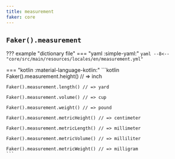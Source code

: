 ```yaml
---
title: measurement
faker: core
---
```


## `Faker().measurement`

??? example "dictionary file"
    === "yaml :simple-yaml:"
        ```yaml
        --8<-- "core/src/main/resources/locales/en/measurement.yml"
        ```

=== "kotlin :material-language-kotlin:"
    ```kotlin
    Faker().measurement.height() // => inch

    Faker().measurement.length() // => yard

    Faker().measurement.volume() // => cup

    Faker().measurement.weight() // => pound

    Faker().measurement.metricHeight() // => centimeter

    Faker().measurement.metricLength() // => millimeter

    Faker().measurement.metricVolume() // => milliliter

    Faker().measurement.metricWeight() // => milligram
    ```
